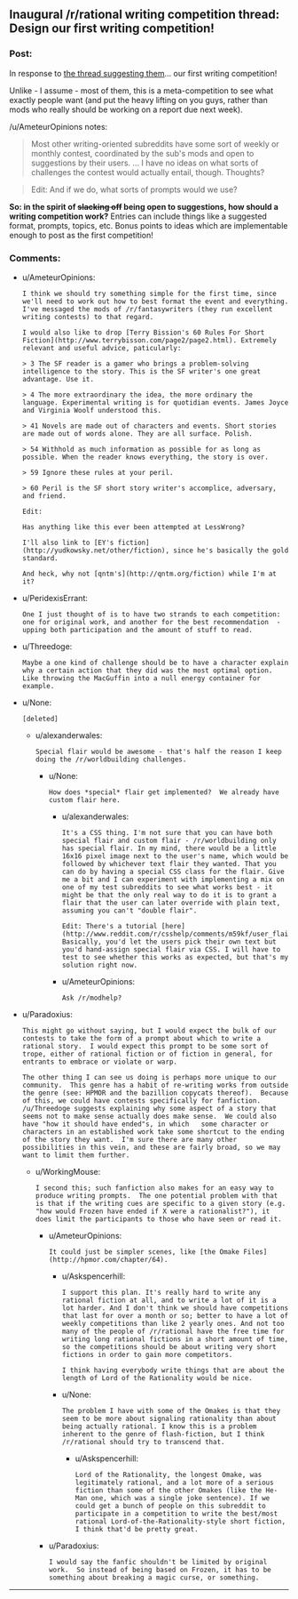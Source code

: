 ## Inaugural /r/rational writing competition thread: Design our first writing competition!

### Post:

In response to [the thread suggesting them](http://en.reddit.com/r/rational/comments/24gaex/q_should_we_have_writing_competitions_here/)... our first writing competition!  

Unlike - I assume - most of them, this is a meta-competition to see what exactly people want (and put the heavy lifting on you guys, rather than mods who really should be working on a report due next week).  

/u/AmeteurOpinions notes:

>Most other writing-oriented subreddits have some sort of weekly or monthly contest, coordinated by the sub's mods and open to suggestions by their users. ... I have no ideas on what sorts of challenges the contest would actually entail, though. Thoughts?

>Edit: And if we do, what sorts of prompts would we use?

**So:  in the spirit of ~~slacking off~~ being open to suggestions, how should a writing competition work?**  Entries can include things like a suggested format, prompts, topics, etc.  Bonus points to ideas which are implementable enough to post as the first competition!



### Comments:

- u/AmeteurOpinions:
  ```
  I think we should try something simple for the first time, since we'll need to work out how to best format the event and everything. I've messaged the mods of /r/fantasywriters (they run excellent writing contests) to that regard.

  I would also like to drop [Terry Bission's 60 Rules For Short Fiction](http://www.terrybisson.com/page2/page2.html). Extremely relevant and useful advice, paticularly: 

  > 3 The SF reader is a gamer who brings a problem-solving intelligence to the story. This is the SF writer's one great advantage. Use it.

  > 4 The more extraordinary the idea, the more ordinary the language. Experimental writing is for quotidian events. James Joyce and Virginia Woolf understood this. 

  > 41 Novels are made out of characters and events. Short stories are made out of words alone. They are all surface. Polish.

  > 54 Withhold as much information as possible for as long as possible. When the reader knows everything, the story is over.

  > 59 Ignore these rules at your peril.

  > 60 Peril is the SF short story writer's accomplice, adversary, and friend.

  Edit: 

  Has anything like this ever been attempted at LessWrong?

  I'll also link to [EY's fiction](http://yudkowsky.net/other/fiction), since he's basically the gold standard.

  And heck, why not [qntm's](http://qntm.org/fiction) while I'm at it?
  ```

- u/PeridexisErrant:
  ```
  One I just thought of is to have two strands to each competition:  one for original work, and another for the best recommendation  - upping both participation and the amount of stuff to read.
  ```

- u/Threedoge:
  ```
  Maybe a one kind of challenge should be to have a character explain why a certain action that they did was the most optimal option. Like throwing the MacGuffin into a null energy container for example.
  ```

- u/None:
  ```
  [deleted]
  ```

  - u/alexanderwales:
    ```
    Special flair would be awesome - that's half the reason I keep doing the /r/worldbuilding challenges.
    ```

    - u/None:
      ```
      How does *special* flair get implemented?  We already have custom flair here.
      ```

      - u/alexanderwales:
        ```
        It's a CSS thing. I'm not sure that you can have both special flair and custom flair - /r/worldbuilding only has special flair. In my mind, there would be a little 16x16 pixel image next to the user's name, which would be followed by whichever text flair they wanted. That you can do by having a special CSS class for the flair. Give me a bit and I can experiment with implementing a mix on one of my test subreddits to see what works best - it might be that the only real way to do it is to grant a flair that the user can later override with plain text, assuming you can't "double flair".

        Edit: There's a tutorial [here](http://www.reddit.com/r/csshelp/comments/m59kf/user_flair_tutorial_7_easy_steps_to_enable/). Basically, you'd let the users pick their own text but you'd hand-assign special flair via CSS. I will have to test to see whether this works as expected, but that's my solution right now.
        ```

      - u/AmeteurOpinions:
        ```
        Ask /r/modhelp?
        ```

- u/Paradoxius:
  ```
  This might go without saying, but I would expect the bulk of our contests to take the form of a prompt about which to write a rational story.  I would expect this prompt to be some sort of trope, either of rational fiction or of fiction in general, for entrants to embrace or violate or warp.

  The other thing I can see us doing is perhaps more unique to our community.  This genre has a habit of re-writing works from outside the genre (see: HPMOR and the bazillion copycats thereof).  Because of this, we could have contests specifically for fanfiction.  /u/Threedoge suggests explaining why some aspect of a story that seems not to make sense actually does make sense.  We could also have "how it should have ended"s, in which   some character or characters in an established work take some shortcut to the ending of the story they want.  I'm sure there are many other possibilities in this vein, and these are fairly broad, so we may want to limit them further.
  ```

  - u/WorkingMouse:
    ```
    I second this; such fanfiction also makes for an easy way to produce writing prompts.  The one potential problem with that is that if the writing cues are specific to a given story (e.g. "how would Frozen have ended if X were a rationalist?"), it does limit the participants to those who have seen or read it.
    ```

    - u/AmeteurOpinions:
      ```
      It could just be simpler scenes, like [the Omake Files](http://hpmor.com/chapter/64).
      ```

      - u/Askspencerhill:
        ```
        I support this plan. It's really hard to write any rational fiction at all, and to write a lot of it is a lot harder. And I don't think we should have competitions that last for over a month or so; better to have a lot of weekly competitions than like 2 yearly ones. And not too many of the people of /r/rational have the free time for writing long rational fictions in a short amount of time, so the competitions should be about writing very short fictions in order to gain more competitors.

        I think having everybody write things that are about the length of Lord of the Rationality would be nice.
        ```

      - u/None:
        ```
        The problem I have with some of the Omakes is that they seem to be more about signaling rationality than about being actually rational. I know this is a problem inherent to the genre of flash-fiction, but I think /r/rational should try to transcend that.
        ```

        - u/Askspencerhill:
          ```
          Lord of the Rationality, the longest Omake, was legitimately rational, and a lot more of a serious fiction than some of the other Omakes (like the He-Man one, which was a single joke sentence). If we could get a bunch of people on this subreddit to participate in a competition to write the best/most rational Lord-of-the-Rationality-style short fiction, I think that'd be pretty great.
          ```

    - u/Paradoxius:
      ```
      I would say the fanfic shouldn't be limited by original work.  So instead of being based on Frozen, it has to be something about breaking a magic curse, or something.
      ```

---

